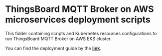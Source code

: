 # ThingsBoard MQTT Broker on AWS microservices deployment scripts

This folder containing scripts and Kubernetes resources configurations to run ThingsBoard MQTT Broker on AWS EKS cluster.

You can find the deployment guide by the [**link**](https://thingsboard.io/docs/mqtt-broker/install/cluster/aws-cluster-setup/).
